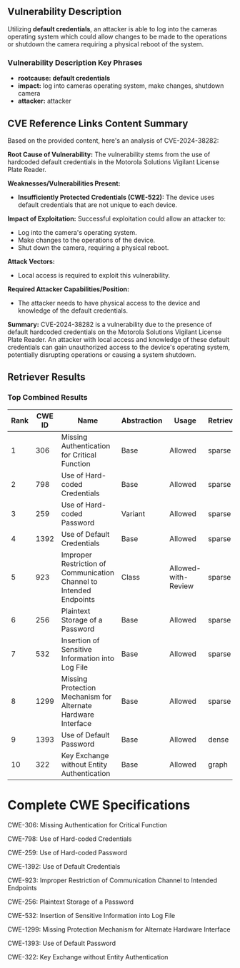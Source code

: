 ## Vulnerability Description
Utilizing **default credentials**, an attacker is able to log into the cameras operating system which could allow changes to be made to the operations or shutdown the camera requiring a physical reboot of the system.

### Vulnerability Description Key Phrases
- **rootcause:** **default credentials**
- **impact:** log into cameras operating system, make changes, shutdown camera
- **attacker:** attacker

## CVE Reference Links Content Summary
Based on the provided content, here's an analysis of CVE-2024-38282:

**Root Cause of Vulnerability:**
The vulnerability stems from the use of hardcoded default credentials in the Motorola Solutions Vigilant License Plate Reader.

**Weaknesses/Vulnerabilities Present:**
- **Insufficiently Protected Credentials (CWE-522):** The device uses default credentials that are not unique to each device.

**Impact of Exploitation:**
Successful exploitation could allow an attacker to:
- Log into the camera's operating system.
- Make changes to the operations of the device.
- Shut down the camera, requiring a physical reboot.

**Attack Vectors:**
- Local access is required to exploit this vulnerability.

**Required Attacker Capabilities/Position:**
- The attacker needs to have physical access to the device and knowledge of the default credentials.

**Summary:**
CVE-2024-38282 is a vulnerability due to the presence of default hardcoded credentials on the Motorola Solutions Vigilant License Plate Reader. An attacker with local access and knowledge of these default credentials can gain unauthorized access to the device's operating system, potentially disrupting operations or causing a system shutdown.

## Retriever Results

### Top Combined Results

| Rank | CWE ID | Name | Abstraction | Usage  | Retrievers | Individual Scores |
|------|--------|------|-------------|-------|------------|-------------------|
| 1 | 306 | Missing Authentication for Critical Function | Base | Allowed | sparse | 0.230 |
| 2 | 798 | Use of Hard-coded Credentials | Base | Allowed | sparse | 0.228 |
| 3 | 259 | Use of Hard-coded Password | Variant | Allowed | sparse | 0.224 |
| 4 | 1392 | Use of Default Credentials | Base | Allowed | sparse | 0.223 |
| 5 | 923 | Improper Restriction of Communication Channel to Intended Endpoints | Class | Allowed-with-Review | sparse | 0.221 |
| 6 | 256 | Plaintext Storage of a Password | Base | Allowed | sparse | 0.219 |
| 7 | 532 | Insertion of Sensitive Information into Log File | Base | Allowed | sparse | 0.217 |
| 8 | 1299 | Missing Protection Mechanism for Alternate Hardware Interface | Base | Allowed | sparse | 0.216 |
| 9 | 1393 | Use of Default Password | Base | Allowed | dense | 0.592 |
| 10 | 322 | Key Exchange without Entity Authentication | Base | Allowed | graph | 0.003 |



# Complete CWE Specifications

CWE-306: Missing Authentication for Critical Function

CWE-798: Use of Hard-coded Credentials

CWE-259: Use of Hard-coded Password

CWE-1392: Use of Default Credentials

CWE-923: Improper Restriction of Communication Channel to Intended Endpoints

CWE-256: Plaintext Storage of a Password

CWE-532: Insertion of Sensitive Information into Log File

CWE-1299: Missing Protection Mechanism for Alternate Hardware Interface

CWE-1393: Use of Default Password

CWE-322: Key Exchange without Entity Authentication